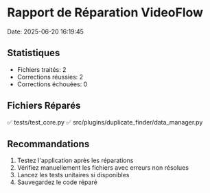 # Rapport de Réparation VideoFlow

Date: 2025-06-20 16:19:45

## Statistiques
- Fichiers traités: 2
- Corrections réussies: 2
- Corrections échouées: 0

## Fichiers Réparés

✅ tests/test_core.py
✅ src/plugins/duplicate_finder/data_manager.py

## Recommandations

1. Testez l'application après les réparations
2. Vérifiez manuellement les fichiers avec erreurs non résolues
3. Lancez les tests unitaires si disponibles
4. Sauvegardez le code réparé
